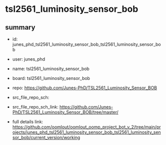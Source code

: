 # tsl2561_luminosity_sensor_bob
 
## summary 
* id: junes_phd_tsl2561_luminosity_sensor_bob_tsl2561_luminosity_sensor_bob
* user: junes_phd
* name: tsl2561_luminosity_sensor_bob
* board: tsl2561_luminosity_sensor_bob
* repo: https://github.com/Junes-PhD/TSL2561_Luminosity_Sensor_BOB



* src_file_repo_sch: 
* src_file_repo_sch_link: https://github.com/Junes-PhD/TSL2561_Luminosity_Sensor_BOB/tree/master/
* full details link: https://github.com/oomlout/oomlout_oomp_project_bot_v_2/tree/main/projects/junes_phd_tsl2561_luminosity_sensor_bob_tsl2561_luminosity_sensor_bob/current_version/working  







